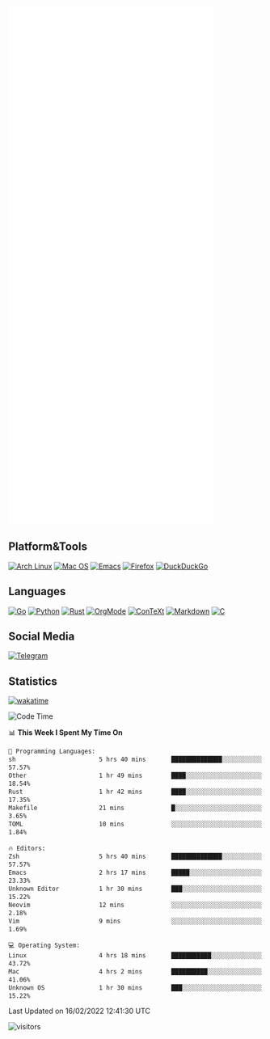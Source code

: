 ![Metrics](https://github.com/SteamedFish/SteamedFish/blob/master/github-metrics.svg)

## Platform&Tools

[![Arch Linux](https://img.shields.io/badge/ArchLinux-1793D1?logo=arch-linux&logoColor=fff&style=flat-square)](https://archlinux.org/)
[![Mac OS](https://img.shields.io/badge/MacOS-000000?style=flat-square&logo=macos&logoColor=F0F0F0)](https://www.apple.com/macos/)
[![Emacs](https://img.shields.io/badge/Emacs-%237F5AB6.svg?&style=flat-square&logo=gnu-emacs&logoColor=white)](https://www.gnu.org/software/emacs/)
[![Firefox](https://img.shields.io/badge/Firefox-FF7139?style=flat-square&logo=Firefox-Browser&logoColor=white)](https://firefox.com/)
[![DuckDuckGo](https://img.shields.io/badge/DuckDuckGo-DE5833?style=flat-square&logo=DuckDuckGo&logoColor=white)](https://duckduckgo.com/)

## Languages

[![Go](https://img.shields.io/badge/Golang-%2300ADD8.svg?style=flat-square&logo=go&logoColor=white)](https://golang.org/)
[![Python](https://img.shields.io/badge/Python-3670A0?style=flat-square&logo=python&logoColor=ffdd54)](https://www.python.org/)
[![Rust](https://img.shields.io/badge/Rust-%23000000.svg?style=flat-square&logo=rust&logoColor=white)](https://www.rust-lang.org/)
[![OrgMode](https://img.shields.io/badge/OrgMode-%23000000.svg?style=flat-square&logo=org&logoColor=white)](https://orgmode.org/)
[![ConTeXt](https://img.shields.io/badge/ConTeXt-%23008080.svg?style=flat-square&logo=latex&logoColor=white)](https://contextgarden.net/)
[![Markdown](https://img.shields.io/badge/MarkDown-%23000000.svg?style=flat-square&logo=markdown&logoColor=white)](https://daringfireball.net/projects/markdown/)
[![C](https://img.shields.io/badge/C-%2300599C.svg?style=flat-square&logo=c&logoColor=white)](https://www.iso.org/standard/74528.html)

## Social Media

[![Telegram](https://img.shields.io/badge/SteamedFish-2CA5E0?style=social&logo=telegram&logoColor=white)](https://t.me/SteamedFish)

## Statistics
[![wakatime](https://wakatime.com/badge/user/168280d6-fcf2-4b4f-ad3a-dc4612f35b38.svg)](https://wakatime.com/@168280d6-fcf2-4b4f-ad3a-dc4612f35b38)

<!--START_SECTION:waka-->
![Code Time](http://img.shields.io/badge/Code%20Time-1%2C609%20hrs%2014%20mins-blue)

📊 **This Week I Spent My Time On** 

```text
💬 Programming Languages: 
sh                       5 hrs 40 mins       ██████████████░░░░░░░░░░░   57.57% 
Other                    1 hr 49 mins        ████░░░░░░░░░░░░░░░░░░░░░   18.54% 
Rust                     1 hr 42 mins        ████░░░░░░░░░░░░░░░░░░░░░   17.35% 
Makefile                 21 mins             █░░░░░░░░░░░░░░░░░░░░░░░░   3.65% 
TOML                     10 mins             ░░░░░░░░░░░░░░░░░░░░░░░░░   1.84%

🔥 Editors: 
Zsh                      5 hrs 40 mins       ██████████████░░░░░░░░░░░   57.57% 
Emacs                    2 hrs 17 mins       █████░░░░░░░░░░░░░░░░░░░░   23.33% 
Unknown Editor           1 hr 30 mins        ███░░░░░░░░░░░░░░░░░░░░░░   15.22% 
Neovim                   12 mins             ░░░░░░░░░░░░░░░░░░░░░░░░░   2.18% 
Vim                      9 mins              ░░░░░░░░░░░░░░░░░░░░░░░░░   1.69%

💻 Operating System: 
Linux                    4 hrs 18 mins       ███████████░░░░░░░░░░░░░░   43.72% 
Mac                      4 hrs 2 mins        ██████████░░░░░░░░░░░░░░░   41.06% 
Unknown OS               1 hr 30 mins        ███░░░░░░░░░░░░░░░░░░░░░░   15.22%

```


 Last Updated on 16/02/2022 12:41:30 UTC
<!--END_SECTION:waka-->

![visitors](https://visitor-badge.laobi.icu/badge?page_id=SteamedFish.SteamedFish)
